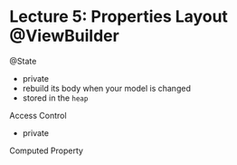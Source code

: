 # Lecture 5: Properties Layout @ViewBuilder

@State
- private  
- rebuild its body when your model is changed
- stored in the `heap`

Access Control
- private

Computed Property
